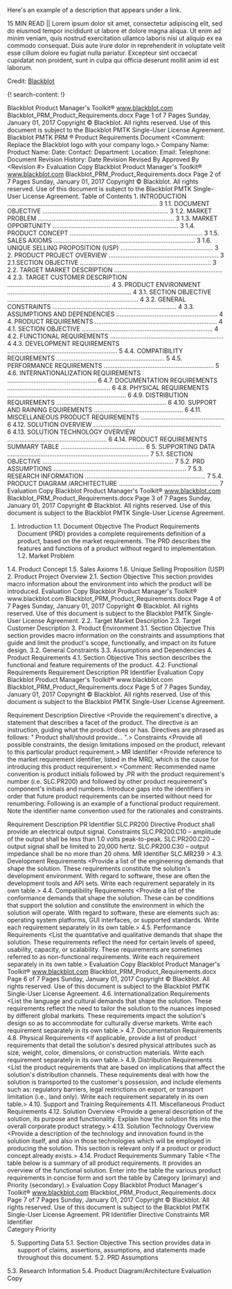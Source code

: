 Here's an example of a description that appears under a link.

15 MIN READ || Lorem ipsum dolor sit amet, consectetur adipiscing elit, sed do eiusmod tempor incididunt ut labore et dolore magna aliqua. Ut enim ad minim veniam, quis nostrud exercitation ullamco laboris nisi ut aliquip ex ea commodo consequat. Duis aute irure dolor in reprehenderit in voluptate velit esse cillum dolore eu fugiat nulla pariatur. Excepteur sint occaecat cupidatat non proident, sunt in culpa qui officia deserunt mollit anim id est laborum.

Credit: [Blackblot](https://www.blackblot.com/)

{! search-content: !}

Blackblot Product Manager's Toolkit® www.blackblot.com 
Blackblot_PRM_Product_Requirements.docx Page 1 of 7 Pages Sunday, January 01, 2017 
Copyright © Blackblot. All rights reserved. 
Use of this document is subject to the Blackblot PMTK Single-User License Agreement. 
Blackblot PMTK PRM 
® 
Product Requirements 
Document 
<Comment: Replace the Blackblot logo with your company logo.> 
Company Name: <Enter company name> 
Product Name: <Enter product name> 
Date: <Enter creation date> 
Contact: <Enter contact name> 
Department: <Enter department name> 
Location: <Enter location> 
Email: <Enter email address> 
Telephone: <Enter telephone number> 
Document Revision History: 
Date Revision Revised By Approved By 
<Enter revision date> <Revision #> <Enter your name> <Enter name> 
Evaluation Copy 
Blackblot Product Manager's Toolkit® www.blackblot.com 
Blackblot_PRM_Product_Requirements.docx Page 2 of 7 Pages Sunday, January 01, 2017 
Copyright © Blackblot. All rights reserved. 
Use of this document is subject to the Blackblot PMTK Single-User License Agreement. 
Table of Contents 
1. 
INTRODUCTION ...................................................................................... 3 
1.1. DOCUMENT OBJECTIVE ........................................................................ 3 
1.2. MARKET PROBLEM  .............................................................................. 3 
1.3. MARKET OPPORTUNITY  ........................................................................ 3 
1.4. PRODUCT CONCEPT ............................................................................ 3 
1.5. SALES AXIOMS ................................................................................. 3 
1.6. UNIQUE SELLING PROPOSITION (USP) ..................................................... 3 
2. PRODUCT PROJECT OVERVIEW ............................................................... 3 
2.1.SECTION OBJECTIVE   ........................................................................... 3 
2.2. TARGET MARKET DESCRIPTION  .............................................................. 4 
2.3. TARGET CUSTOMER DESCRIPTION  ........................................................... 4 
3. PRODUCT ENVIRONMENT ....................................................................... 4 
3.1. SECTION OBJECTIVE   ........................................................................... 4 
3.2. GENERAL CONSTRAINTS  ....................................................................... 4 
3.3. ASSUMPTIONS AND DEPENDENCIES  .......................................................... 4 
4. PRODUCT REQUIREMENTS ...................................................................... 4 
4.1. SECTION OBJECTIVE   ........................................................................... 4 
4.2. FUNCTIONAL REQUIREMENTS  ................................................................. 4 
4.3. DEVELOPMENT REQUIREMENTS  ............................................................... 5 
4.4. COMPATIBILITY REQUIREMENTS   .............................................................. 5 
4.5. PERFORMANCE REQUIREMENTS  ............................................................... 5 
4.6. INTERNATIONALIZATION REQUIREMENTS  ................................................... 6 
4.7. DOCUMENTATION REQUIREMENTS ........................................................... 6 
4.8. PHYSICAL REQUIREMENTS  .................................................................... 6 
4.9. DISTRIBUTION REQUIREMENTS   ............................................................... 6 
4.10. SUPPORT AND RAINING EQUIREMENTS  ................................................... 6 
4.11. MISCELLANEOUS PRODUCT REQUIREMENTS  ................................................ 6 
4.12. SOLUTION OVERVIEW  ......................................................................... 6 
4.13. SOLUTION TECHNOLOGY OVERVIEW   ......................................................... 6 
4.14. PRODUCT REQUIREMENTS SUMMARY TABLE  ................................................ 6 
5. SUPPORTING DATA ................................................................................. 7 
5.1. SECTION OBJECTIVE  ........................................................................... 7 
5.2. PRD ASSUMPTIONS  ............................................................................ 7 
5.3. RESEARCH INFORMATION  ..................................................................... 7 
5.4. PRODUCT DIAGRAM /ARCHITECTURE  ......................................................... 7 
Evaluation Copy 
Blackblot Product Manager's Toolkit® www.blackblot.com 
Blackblot_PRM_Product_Requirements.docx Page 3 of 7 Pages Sunday, January 01, 2017 
Copyright © Blackblot. All rights reserved. 
Use of this document is subject to the Blackblot PMTK Single-User License Agreement. 

1. Introduction 
1.1. Document Objective 
The Product Requirements Document (PRD) provides a complete requirements definition of a product, based on the market requirements.  The PRD describes the features and functions of a product without regard to implementation. 
1.2. Market Problem 
<Identify and justify the specific market problem.  Explain any other interlinking market problems.> 
<Comment: The market problem is a \"consumer\" or \"product\" or \"technology\" problem in the target market.  The market problem is essentially a situation (difficulty) that exists in the target market and requires change. 
* Consumer Problem – A marketplace situation in which consumer needs remain unsatisfied (B2C). The solution to a consumer problem is a whole product. 
* Product Problem – An industry situation in which product requirements are unmet (B2B). The solution to a product problem is a product component. 
* Technology Problem – Challenges in applied science. The solution to a technology problem is scientific research. 
1.3. Market Opportunity 
<Provide a statement detailing the specific market opportunity. Size and substantiate the market opportunity as much as possible. Document the assumptions and facts that validate and justify the market opportunity.  Explain any other interlinking market opportunities.> 
<Comment: The market opportunity is a lucrative, lasting, and sizable market problem.  Market Opportunity = Market Problem + Volume + 
Duration + Earning Potential.> 
1.4. Product Concept 
<Describe in general terms the proposed product, its functions, and capabilities.> 
1.5. Sales Axioms 
<Describe the product's suggested sales axioms.  See the \"PMTK Sales Axioms\" template.> 
1.6. 
Unique Selling Proposition (USP) 
<Describe the product's suggested Unique Selling Proposition (USP). See the \"PMTK Unique Selling Proposition\" template.> 
2. Product Project Overview 
2.1. Section Objective 
This section provides macro information about the environment into which the product will be introduced. 
Evaluation Copy 
Blackblot Product Manager's Toolkit® www.blackblot.com 
Blackblot_PRM_Product_Requirements.docx Page 4 of 7 Pages Sunday, January 01, 2017 
Copyright © Blackblot. All rights reserved. 
Use of this document is subject to the Blackblot PMTK Single-User License Agreement. 
2.2. Target Market Description 
<Describe in very general terms the market to which the solution is targeted.> 
2.3. Target Customer Description 
<Define and describe the general customer profile towards which the product is targeted. Also, describe the buyer and user.> 
3. Product Environment 
3.1. Section Objective 
This section provides macro information on the constraints and assumptions that guide and limit the product's scope, functionally, and impact on its future design. 
3.2. General Constraints 
<Identify and enumerate any core elements that will limit the developers' options in building the system.  These are typically hardware/software limitations and interfaces to other systems.> 
3.3. Assumptions and Dependencies 
<Create a numbered list of all the assumptions that affect the product.  Include all dependency issues resulting from development efforts with other products, the need for output from other product projects, or the need-to-know decisions made by other development groups.> 
4. Product Requirements 
4.1. Section Objective 
This section describes the functional and feature requirements of the product. 
<Comment: Each product requirement must be written as a clear and concise statement, rather than in a long narrative or paragraph form. Do NOT describe the product design in the product requirements document.  The PRD is a description of \"what\" the product is from an external viewpoint. The PRD does not state \"how\" the product does what it does.  Avoid providing detailed design or implementation specifications. Rationale and sources are optional within each product requirement.> 
4.2. Functional Requirements 
<List the features and functions provided by the product. This effectively is a list of what the product does or has.  Write each requirement separately in its own table.> 
Requirement Description 
PR Identifier <Provide a unique identifier for the product requirement. Recommended name convention is product initials followed by .PRxxx (i.e. SLC.PR200). Introduce gaps into the identifiers so future requirements can be inserted without need for renumbering.> 
Evaluation Copy 
Blackblot Product Manager's Toolkit® www.blackblot.com 
Blackblot_PRM_Product_Requirements.docx Page 5 of 7 Pages Sunday, January 01, 2017 
Copyright © Blackblot. All rights reserved. 
Use of this document is subject to the Blackblot PMTK Single-User License Agreement. 

Requirement Description 
Directive <Provide the requirement's directive, a statement that describes a facet of the product. The directive is an instruction, guiding what the product does or has.  Directives are phrased as follows: \" Product shall/should provide... \".> 
Constraints <Provide all possible constraints, the design limitations imposed on the product, relevant to this particular product requirement.> 
MR Identifier <Provide reference to the market requirement identifier, listed in the MRD, which is the cause for introducing this product requirement.> 
<Comment: Recommended name convention is product initials followed by .PR with the product requirement's number (i.e. SLC.PR200) and followed by other product requirement's component's initials and numbers.  Introduce gaps into the identifiers in order that future product requirements can be inserted without need for renumbering. Following is an example of a functional product requirement. Note the identifier name convention used for the rationales and constraints. 

Requirement Description 
PR Identifier SLC.PR200 
Directive Product shall provide an electrical output signal. 
Constraints SLC.PR200.C10 – amplitude of the output shall be less than 1.0 volts peak-to-peak. 
SLC.PR200.C20 – output signal shall be limited to 20,000 hertz. 
SLC.PR200.C30 – output impedance shall be no more than 20 ohms. 
MR Identifier SLC.MR239 > 
4.3. Development Requirements 
<Provide a list of the engineering demands that shape the solution. These requirements constitute the solution's development environment.  With regard to software, these are often the development tools and API sets.  Write each requirement separately in its own table.> 
4.4. Compatibility Requirements 
<Provide a list of the conformance demands that shape the solution.  These can be conditions that support the solution and constitute the environment in which the solution will operate. With regard to software, these are elements such as: operating system platforms, GUI interfaces, or supported standards. Write each requirement separately in its own table.> 
4.5. Performance Requirements 
<List the quantitative and qualitative demands that shape the solution.  These requirements reflect the need for certain levels of speed, usability, capacity, or scalability. These requirements are sometimes referred to as non-functional requirements. Write each requirement separately in its own table.> 
Evaluation Copy 
Blackblot Product Manager's Toolkit® www.blackblot.com 
Blackblot_PRM_Product_Requirements.docx Page 6 of 7 Pages Sunday, January 01, 2017 
Copyright © Blackblot. All rights reserved. 
Use of this document is subject to the Blackblot PMTK Single-User License Agreement. 
4.6. Internationalization Requirements 
<List the language and cultural demands that shape the solution. These requirements reflect the need to tailor the solution to the nuances imposed by different global markets.  These requirements impact the solution's design so as to accommodate for culturally diverse markets. Write each requirement separately in its own table.> 
4.7. Documentation Requirements 
<List the written support demands that shape the solution.  Write each requirement separately in its own table.> 
4.8. Physical Requirements 
<If applicable, provide a list of product requirements that detail the solution's desired physical attributes such as size, weight, color, dimensions, or construction materials. Write each requirement separately in its own table.> 
4.9. Distribution Requirements 
<List the product requirements that are based on implications that affect the solution's distribution channels. These requirements deal with how the solution is transported to the customer's possession, and include elements such as: regulatory barriers, legal restrictions on export, or transport limitation (i.e., land only). Write each requirement separately in its own table.> 
4.10. Support and Training Requirements 
<List the product requirements that are based on implications that affect the need for user support and training structures because of the solution.  Write each requirement separately in its own table.> 
4.11. Miscellaneous Product Requirements 
<List all requirements not covered in other sections.  Write each requirement separately in its own table.> 
4.12. Solution Overview 
<Provide a general description of the solution, its purpose and functionality.  Explain how the solution fits into the overall corporate product strategy.> 
4.13. Solution Technology Overview 
<Provide a description of the technology and innovation found in the solution itself, and also in those technologies which will be employed in producing the solution. This section is relevant only if a product or product concept already exists.> 
4.14. Product Requirements Summary Table 
<The table below is a summary of all product requirements. It provides an overview of the functional solution.  Enter into the table the various product requirements in concise form and sort the table by Category (primary) and Priority (secondary).> 
Evaluation Copy 
Blackblot Product Manager's Toolkit® www.blackblot.com 
Blackblot_PRM_Product_Requirements.docx Page 7 of 7 Pages Sunday, January 01, 2017 
Copyright © Blackblot. All rights reserved. 
Use of this document is subject to the Blackblot PMTK Single-User License Agreement. 
PR Identifier 
Directive Constraints 
MR Identifier  
Category 
Priority 

5. Supporting Data 
5.1. Section Objective 
This section provides data in support of claims, assertions, assumptions, and statements made throughout this document. 
5.2. PRD Assumptions 
<Describe any assumptions made when writing this document. Be specific about the assumptions that if changed will alter the direction of the PRD and resulting solution.> 
5.3. Research Information 
<If relevant, describe and list the type and scope of research conducted in the course of writing this document.> 
5.4. Product Diagram/Architecture 
<If relevant, describe the solution's architecture and modules accompanied by a schematic diagram.> Evaluation Copy

